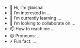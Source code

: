 - 👋 Hi, I’m @bishal
- 👀 I’m interested in ...
- 🌱 I’m currently learning ...
- 💞️ I’m looking to collaborate on ...
- 📫 How to reach me ...
- 😄 Pronouns: ...
- ⚡ Fun fact: ...

<!---
bishalay/bishalay is a ✨ special ✨ repository because its `README.md` (this file) appears on your GitHub profile.
You can click the Preview link to take a look at your changes.
--->

